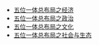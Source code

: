 * [五位一体总布局之经济](/政治/五位一体总布局之经济.md)
* [五位一体总布局之政治](/政治/五位一体总布局之政治.md)
* [五位一体总布局之文化](/政治/五位一体总布局之文化.md)
* [五位一体总布局之社会与生态](/政治/五位一体总布局之社会与生态.md)
